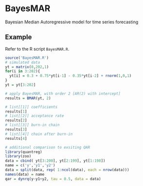# BayesMAR
Bayesian Median Autoregressive model for time series forecasting 


## Example 

Refer to the R script ```BayesMAR.R```. 
```r
source('BayesMAR.R')
# simulated data
yt = matrix(0,202,1)
for(i in 3:202){
  yt[i] = 0.3 + 0.75*yt[i-1] - 0.35*yt[i-2] + rnorm(1,0,1)
}
yt = yt[3:202]

# apply BayesMAR, with order 2 [AR(2) with intercept]
results = BMAR(yt, 2)

# list[[1]] coefficients
results[1]
# list[[2]] acceptance rate
results[2] 
# list[[3]] burn-in chain
results[3]
# list[[4]] chain after burn-in
results[4]

# additional comparison to exsiting QAR
library(quantreg)
library(zoo)
data = cbind( yt[3:200], yt[2:199], yt[1:198])
name = c('y','y1','y2')
data = split(data, rep( 1:ncol(data), each = nrow(data)))
names(data) = name
qar = dynrq(y~y1+y2, tau = 0.5, data = data)
```
